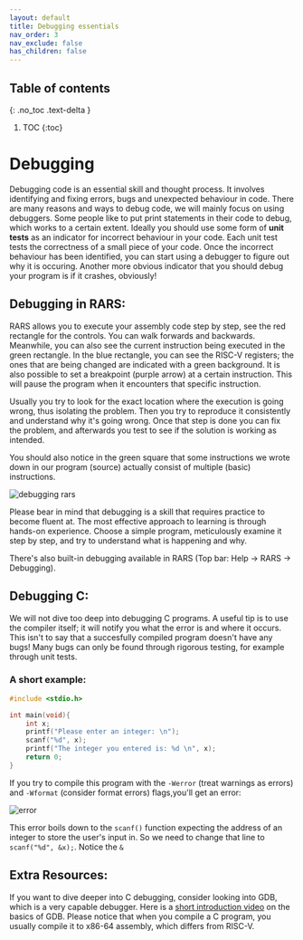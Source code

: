 ```yaml
---
layout: default
title: Debugging essentials
nav_order: 3
nav_exclude: false
has_children: false
---
```


## Table of contents
{: .no_toc .text-delta }

1. TOC
{:toc}
# Debugging
Debugging code is an essential skill and thought process. It involves identifying and fixing errors, bugs and unexpected behaviour in code. There are many reasons and ways to debug code, we will mainly focus on using debuggers. Some people like to put print statements in their code to debug, which works to a certain extent. Ideally you should use some form of **unit tests** as an indicator for incorrect behaviour in your code. Each unit test tests the correctness of a small piece of your code. Once the incorrect behaviour has been identified, you can start using a debugger to figure out why it is occuring. Another more obvious indicator that you should debug your program is if it crashes, obviously!

## Debugging in RARS:
RARS allows you to execute your assembly code step by step, see the red rectangle for the controls. You can walk forwards and backwards. Meanwhile, you can also see the current instruction being executed in the green rectangle. In the blue rectangle, you can see the RISC-V registers; the ones that are being changed are indicated with a green background. It is also possible to set a breakpoint (purple arrow) at a certain instruction. This will pause the program when it encounters that specific instruction.

Usually you try to look for the exact location where the execution is going wrong, thus isolating the problem. Then you try to reproduce it consistently and understand why it's going wrong. Once that step is done you can fix the problem, and afterwards you test to see if the solution is working as intended.

You should also notice in the green square that some instructions we wrote down in our program (source) actually consist of multiple (basic) instructions.

![debugging rars](/tutorials/img/debugging-rars.png)

Please bear in mind that debugging is a skill that requires practice to become fluent at. The most effective approach to learning is through hands-on experience. Choose a simple program, meticulously examine it step by step, and try to understand what is happening and why.

There's also built-in debugging available in RARS (Top bar: Help -> RARS -> Debugging).

## Debugging C:
We will not dive too deep into debugging C programs. A useful tip is to use the compiler itself; it will notify you what the error is and where it occurs. This isn't to say that a succesfully compiled program doesn't have any bugs! Many bugs can only be found through rigorous testing, for example through unit tests.
### A short example:
```c
#include <stdio.h>

int main(void){
    int x;
    printf("Please enter an integer: \n");
    scanf("%d", x);
    printf("The integer you entered is: %d \n", x);
    return 0;
}
```
If you try to compile this program with the `-Werror` (treat warnings as errors) and `-Wformat` (consider format errors) flags,you'll get an error:

![error](/tutorials/img/debugging-gcc-error.png)

This error boils down to the `scanf()` function expecting the address of an integer to store the user's input in. So we need to change that line to `scanf("%d", &x);`. Notice the `&`

## Extra Resources:
If you want to dive deeper into C debugging, consider looking into GDB, which is a very capable debugger. Here is a [short introduction video](https://youtu.be/Dq8l1_-QgAc) on the basics of GDB. Please notice that when you compile a C program, you usually compile it to x86-64 assembly, which differs from RISC-V.
